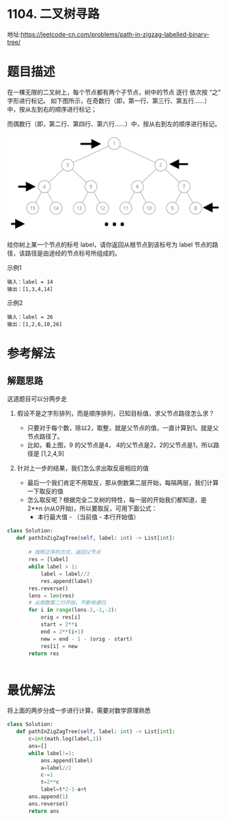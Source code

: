 # 1104. 二叉树寻路
地址:https://leetcode-cn.com/problems/path-in-zigzag-labelled-binary-tree/

# 题目描述
在一棵无限的二叉树上，每个节点都有两个子节点，树中的节点 逐行 依次按 “之” 字形进行标记。
如下图所示，在奇数行（即，第一行、第三行、第五行……）中，按从左到右的顺序进行标记；

而偶数行（即，第二行、第四行、第六行……）中，按从右到左的顺序进行标记。

![img](../pic/1104.png)

给你树上某一个节点的标号 label，请你返回从根节点到该标号为 label 节点的路径，该路径是由途经的节点标号所组成的。

 
 示例1
 ```
输入：label = 14
输出：[1,3,4,14]

 ```


 示例2
 ```
输入：label = 26
输出：[1,2,6,10,26]

 ```


# 参考解法
## 解题思路
这道题目可以分两步走

1. 假设不是之字形排列，而是顺序排列，已知目标值，求父节点路径怎么求？
   - 只要对于每个数，除以2，取整，就是父节点的值，一直计算到1。就是父节点路径了。
   - 比如，看上图，9 的父节点是4， 4的父节点是2，2的父节点是1，所以路径是 [1,2,4,9]

2. 针对上一步的结果，我们怎么求出取反层相应的值
   - 最后一个我们肯定不用取反，那从倒数第二层开始，每隔两层，我们计算一下取反的值
   - 怎么取反呢？根据完全二叉树的特性，每一层的开始我们都知道，是 2**n (n从0开始)，所以要取反，可用下面公式：
      - 本行最大值 - （当前值 - 本行开始值）


 ```python
class Solution:
    def pathInZigZagTree(self, label: int) -> List[int]:
        
        # 按照正序的方式，返回父节点
        res = [label]
        while label > 1:
            label = label//2
            res.append(label)
        res.reverse()
        lens = len(res)
        # 从倒数第二行开始，不断地递归
        for i in range(lens-2,-1,-2):
            orig = res[i]
            start = 2**i
            end = 2**(i+1)
            new = end - 1 - (orig - start)
            res[i] = new
        return res
        

 ```

 # 最优解法
 将上面的两步分成一步进行计算，需要对数学原理熟悉
 ```python
class Solution:
    def pathInZigZagTree(self, label: int) -> List[int]:
        c=int(math.log(label,2))
        ans=[]
        while label!=1:
            ans.append(label)
            a=label//2
            c-=1
            t=2**c
            label=t*2-1-a+t
        ans.append(1)
        ans.reverse()
        return ans


 ```